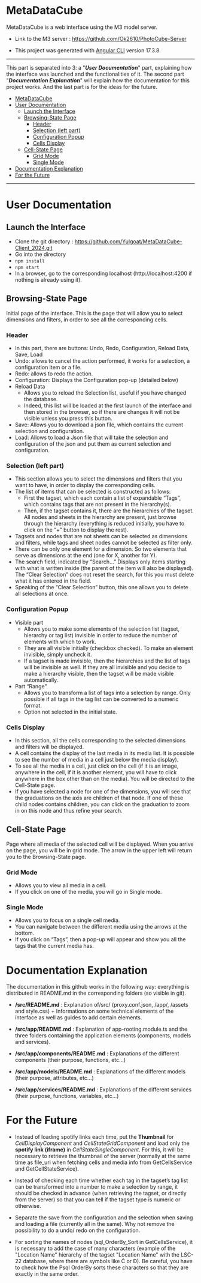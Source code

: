 # MetaDataCube

MetaDataCube is a web interface using the M3 model server. 

- Link to the M3 server :  https://github.com/Ok2610/PhotoCube-Server

- This project was generated with [Angular CLI](https://github.com/angular/angular-cli) version 17.3.8.
____

This part is separated into 3: a  "***User Documentation***" part, explaining how the interface was launched and the functionalities of it. The second part "***Documentation Explanation***" will explain how the documentation for this project works. And the last part is for the ideas for the future.

- [MetaDataCube](#metadatacube)
- [User Documentation](#user-documentation)
  - [Launch the Interface](#launch-the-interface)
  - [Browsing-State Page](#browsing-state-page)
    - [Header](#header)
    - [Selection (left part)](#selection-left-part)
    - [Configuration Popup](#configuration-popup)
    - [Cells Display](#cells-display)
  - [Cell-State Page](#cell-state-page)
    - [Grid Mode](#grid-mode)
    - [Single Mode](#single-mode)
- [Documentation Explanation](#documentation-explanation)
- [For the Future](#for-the-future)

----
# User Documentation
## Launch the Interface
- Clone the git directory : https://github.com/Yulgoat/MetaDataCube-Client_2024.git
- Go into the directory 
- `npm install`
- `npm start`
- In a browser, go to the corresponding localhost (http://localhost:4200 if nothing is already using it).

## Browsing-State Page
Initial page of the interface. This is the page that will allow you to select dimensions and filters, in order to see all the corresponding cells.

### Header
- In this part, there are buttons: Undo, Redo, Configuration, Reload Data, Save, Load
- Undo: allows to cancel the action performed, it works for a selection, a configuration item or a file.
- Redo: allows to redo the action.
- Configuration: Displays the Configuration pop-up (detailed below)
- Reload Data 
	- Allows you to reload the Selection list, useful if you have changed the database.
	- Indeed, this list will be loaded at the first launch of the interface and then stored in the browser, so if there are changes it will not be visible unless you press this button.
- Save: Allows you to download a json file, which contains the current selection and configuration.
- Load:  Allows to load a Json file that will take the selection and configuration of the json and put them as current selection and configuration.

### Selection (left part)
- This section allows you to select the dimensions and filters that you want to have, in order to display the corresponding cells.
- The list of items that can be selected is constructed as follows: 
	- First the tagset, which each contain a list of expandable “Tags”, which contains tags that are not present in the hierarchy(s).
	- Then, if the tagset contains it, there are the hierarchies of the tagset. All nodes and sheets in the hierarchy are present, just browse through the hierarchy (everything is reduced initially, you have to click on the “+” button to display the rest).
- Tagsets and nodes that are not sheets can be selected as dimensions and filters, while tags and sheet nodes cannot be selected as filter only.
- There can be only one element for a dimension. So two elements that serve as dimensions at the end (one for X, another for Y).
- The search field, indicated by “Search...” Displays only items starting with what is written inside (the parent of the item will also be displayed). The “Clear Selection” does not reset the search, for this you must delete what it has entered in the field.
- Speaking of the “Clear Selection” button, this one allows you to delete all selections at once.

### Configuration Popup
- Visible part	
	- Allows you to make some elements of the selection list (tagset, hierarchy or tag list) invisible in order to reduce the number of elements with which to work.
	- They are all visible initially (checkbox checked). To make an element invisible, simply uncheck it.
	- If a tagset is made invisible, then the hierarchies and the list of tags will be invisible as well. If they are all invisible and you decide to make a hierarchy visible, then the tagset will be made visible automatically.
- Part “Range”
	- Allows you to transform a list of tags into a selection by range. Only possible if all tags in the tag list can be converted to a numeric format.
	- Option not selected in the initial state.

### Cells Display 
- In this section, all the cells corresponding to the selected dimensions and filters will be displayed.
- A cell contains the display of the last media in its media list. It is possible to see the number of media in a cell just below the media display).
- To see all the media in a cell, just click on the cell (if it is an image, anywhere in the cell, if it is another element, you will have to click anywhere in the box other than on the media). You will be directed to the Cell-State page.
- If you have selected a node for one of the dimensions, you will see that the graduations on the axis are children of that node. If one of these child nodes contains children, you can click on the graduation to zoom in on this node and thus refine your search.

## Cell-State Page
Page where all media of the selected cell will be displayed. When you arrive on the page, you will be in grid mode. The arrow in the upper left will return you to the Browsing-State page.

### Grid Mode
- Allows you to view all media in a cell.
- If you click on one of the media, you will go in Single mode.

### Single Mode
- Allows you to focus on a single cell media.
- You can navigate between the different media using the arrows at the bottom.
- If you click on “Tags”, then a pop-up will appear and show you all the tags that the current media has.

# Documentation Explanation
The documentation in this github works in the following way: everything is distributed in README.md in the corresponding folders (so visible in git).

- **/src/README.md** : Explanation of/src/ (proxy.conf.json, /app/, /assets and style.css) + Informations on some technical elements of the interface as well as guides to add certain elements.

- **/src/app/README.md** : Explanation of app-rooting.module.ts and the three folders containing the application elements (components, models and services).

- **/src/app/components/README.md** : Explanations of the different components (their purpose, functions, etc...)

- **/src/app/models/README.md** : Explanations of the different models (their purpose, attributes, etc...)

- **/src/app/services/README.md** : Explanations of the different services (their purpose, functions, variables, etc...)


# For the Future

- Instead of loading spotify links each time, put the **Thumbnail** for *CellDisplayComponent* and *CellStateGridComponent* and load only the **spotify link (iframe)** in *CellStateSingleComponent*. For this, it will be necessary to retrieve the thumbnail of the server (normally at the same time as file_uri when fetching cells and media info from GetCellsService and GetCellStateService).

- Instead of checking each time whether each tag in the tagset’s tag list can be transformed into a number to make a selection by range, it should be checked in advance (when retrieving the tagset, or directly from the server) so that you can tell if the tagset type is numeric or otherwise. 

- Separate the save from the configuration and the selection when saving and loading a file (currently all in the same). Why not remove the possibility to do a undo/ redo on the configuration.

- For sorting the names of nodes (sql_OrderBy_Sort in GetCellsService), it is necessary to add the case of many characters (example of the "Location Name" hierarchy of the tagset "Location Name" with the LSC-22 database, where there are symbols like Č or Đ). Be careful, you have to check how the Psql OrderBy sorts these characters so that they are exactly in the same order.